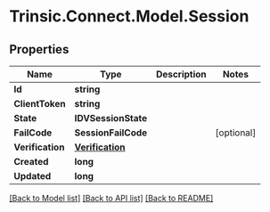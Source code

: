 # Trinsic.Connect.Model.Session

## Properties

Name | Type | Description | Notes
------------ | ------------- | ------------- | -------------
**Id** | **string** |  | 
**ClientToken** | **string** |  | 
**State** | **IDVSessionState** |  | 
**FailCode** | **SessionFailCode** |  | [optional] 
**Verification** | [**Verification**](Verification.md) |  | 
**Created** | **long** |  | 
**Updated** | **long** |  | 

[[Back to Model list]](../README.md#documentation-for-models) [[Back to API list]](../README.md#documentation-for-api-endpoints) [[Back to README]](../README.md)

